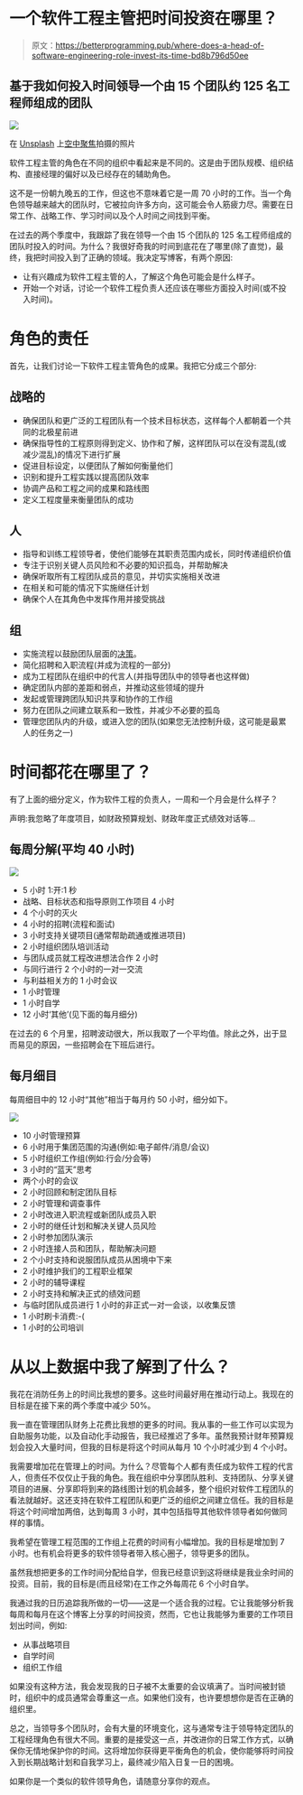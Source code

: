 # 一个软件工程主管把时间投资在哪里？

> 原文：<https://betterprogramming.pub/where-does-a-head-of-software-engineering-role-invest-its-time-bd8b796d50ee>

## 基于我如何投入时间领导一个由 15 个团队约 125 名工程师组成的团队

![](img/d619c2bcaa7b660dc1be730853951171.png)

在 [Unsplash](https://unsplash.com?utm_source=medium&utm_medium=referral) 上[空中聚焦](https://unsplash.com/@airfocus?utm_source=medium&utm_medium=referral)拍摄的照片

软件工程主管的角色在不同的组织中看起来是不同的。这是由于团队规模、组织结构、直接经理的偏好以及已经存在的辅助角色。

这不是一份朝九晚五的工作，但这也不意味着它是一周 70 小时的工作。当一个角色领导越来越大的团队时，它被拉向许多方向，这可能会令人筋疲力尽。需要在日常工作、战略工作、学习时间以及个人时间之间找到平衡。

在过去的两个季度中，我跟踪了我在领导一个由 15 个团队的 125 名工程师组成的团队时投入的时间。为什么？我很好奇我的时间到底花在了哪里(除了直觉)，最终，我把时间投入到了正确的领域。我决定写博客，有两个原因:

*   让有兴趣成为软件工程主管的人，了解这个角色可能会是什么样子。
*   开始一个对话，讨论一个软件工程负责人还应该在哪些方面投入时间(或不投入时间)。

# 角色的责任

首先，让我们讨论一下软件工程主管角色的成果。我把它分成三个部分:

## 战略的

*   确保团队和更广泛的工程团队有一个技术目标状态，这样每个人都朝着一个共同的北极星前进
*   确保指导性的工程原则得到定义、协作和了解，这样团队可以在没有混乱(或减少混乱)的情况下进行扩展
*   促进目标设定，以便团队了解如何衡量他们
*   识别和提升工程实践以提高团队效率
*   协调产品和工程之间的成果和路线图
*   定义工程度量来衡量团队的成功

## 人

*   指导和训练工程领导者，使他们能够在其职责范围内成长，同时传递组织价值
*   专注于识别关键人员风险和不必要的知识孤岛，并帮助解决
*   确保听取所有工程团队成员的意见，并切实实施相关改进
*   在相关和可能的情况下实施继任计划
*   确保个人在其角色中发挥作用并接受挑战

## 组

*   实施流程以鼓励团队层面的[决策](https://medium.com/@dionbeetson/empowering-software-engineering-teams-8158ac5a93e)。
*   简化招聘和入职流程(并成为流程的一部分)
*   成为工程团队在组织中的代言人(并指导团队中的领导者也这样做)
*   确定团队内部的差距和弱点，并推动这些领域的提升
*   发起或管理跨团队知识共享和协作的工作组
*   努力在团队之间建立联系和一致性，并减少不必要的孤岛
*   管理您团队内的升级，或进入您的团队(如果您无法控制升级，这可能是最累人的任务之一)

# 时间都花在哪里了？

有了上面的细分定义，作为软件工程的负责人，一周和一个月会是什么样子？

声明:我忽略了年度项目，如财政预算规划、财政年度正式绩效对话等…

## 每周分解(平均 40 小时)

![](img/71a472ac0ab123adb22e5deb86c39080.png)

*   5 小时 1:开:1 秒
*   战略、目标状态和指导原则工作项目 4 小时
*   4 个小时的灭火
*   4 小时的招聘(流程和面试)
*   3 小时支持关键项目(通常帮助疏通或推进项目)
*   2 小时组织团队培训活动
*   与团队成员就工程改进想法合作 2 小时
*   与同行进行 2 个小时的一对一交流
*   与利益相关方的 1 小时会议
*   1 小时管理
*   1 小时自学
*   12 小时‘其他’(见下面的每月细分)

在过去的 6 个月里，招聘波动很大，所以我取了一个平均值。除此之外，出于显而易见的原因，一些招聘会在下班后进行。

## 每月细目

每周细目中的 12 小时“其他”相当于每月约 50 小时，细分如下。

![](img/1593b855a94019876205e00c2aacb7a9.png)

*   10 小时管理预算
*   6 小时用于集团范围的沟通(例如:电子邮件/消息/会议)
*   5 小时组织工作组(例如:行会/分会等)
*   3 小时的“蓝天”思考
*   两个小时的会议
*   2 小时回顾和制定团队目标
*   2 小时管理和调查事件
*   2 小时改进入职流程或新团队成员入职
*   2 小时的继任计划和解决关键人员风险
*   2 小时参加团队演示
*   2 小时连接人员和团队，帮助解决问题
*   2 个小时支持和说服团队成员从困境中下来
*   2 小时维护我们的工程职业框架
*   2 小时的辅导课程
*   2 小时支持和解决正式的绩效问题
*   与临时团队成员进行 1 小时的非正式一对一会谈，以收集反馈
*   1 小时刷卡消费:-(
*   1 小时的公司培训

# 从以上数据中我了解到了什么？

我花在消防任务上的时间比我想的要多。这些时间最好用在推动行动上。我现在的目标是在接下来的两个季度中减少 50%。

我一直在管理团队财务上花费比我想的更多的时间。我从事的一些工作可以实现为自助服务功能，以及自动化手动报告，我已经推迟了多年。虽然我预计财年预算规划会投入大量时间，但我的目标是将这个时间从每月 10 个小时减少到 4 个小时。

我需要增加花在管理上的时间。为什么？尽管每个人都有责任成为软件工程的代言人，但责任不仅仅止于我的角色。我在组织中分享团队胜利、支持团队、分享关键项目的进展、分享即将到来的路线图计划的机会越多，整个组织对软件工程团队的看法就越好。这还支持在软件工程团队和更广泛的组织之间建立信任。我的目标是将这个时间增加两倍，达到每周 3 小时，其中包括指导其他软件领导者如何做同样的事情。

我希望在管理工程范围的工作组上花费的时间有小幅增加。我的目标是增加到 7 小时。也有机会将更多的软件领导者带入核心圈子，领导更多的团队。

虽然我想把更多的工作时间分配给自学，但我已经意识到这将继续是我业余时间的投资。目前，我的目标是(而且经常)在工作之外每周花 6 个小时自学。

我通过我的日历追踪我所做的一切——这是一个适合我的过程。它让我能够分析我每周和每月在这个博客上分享的时间投资，然而，它也让我能够为重要的工作项目划出时间，例如:

*   从事战略项目
*   自学时间
*   组织工作组

如果没有这种方法，我会发现我的日子被不太重要的会议填满了。当时间被封锁时，组织中的成员通常会尊重这一点。如果他们没有，也许要想想你是否在正确的组织里。

总之，当领导多个团队时，会有大量的环境变化，这与通常专注于领导特定团队的工程经理角色有很大不同。重要的是接受这一点，并改进你的日常工作方式，以确保你无情地保护你的时间。这将增加你获得更平衡角色的机会，使你能够将时间投入到长期战略计划和自我学习上，最终减少陷入日复一日的困境。

如果你是一个类似的软件领导角色，请随意分享你的观点。